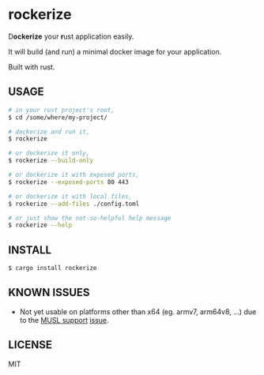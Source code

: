 # rockerize

D**ockerize** your **r**ust application easily.

It will build (and run) a minimal docker image for your application.

Built with rust.

## USAGE

```bash
# in your rust project's root,
$ cd /some/where/my-project/

# dockerize and run it,
$ rockerize

# or dockerize it only,
$ rockerize --build-only

# or dockerize it with exposed ports,
$ rockerize --exposed-ports 80 443

# or dockerize it with local files,
$ rockerize --add-files ./config.toml

# or just show the not-so-helpful help message
$ rockerize --help
```

## INSTALL

```bash
$ cargo install rockerize
```

## KNOWN ISSUES

- Not yet usable on platforms other than x64 (eg. armv7, arm64v8, ...) due to the [MUSL support](https://doc.rust-lang.org/edition-guide/rust-2018/platform-and-target-support/musl-support-for-fully-static-binaries.html) [issue](https://github.com/rust-lang/docker-rust/issues/50).

## LICENSE

MIT

